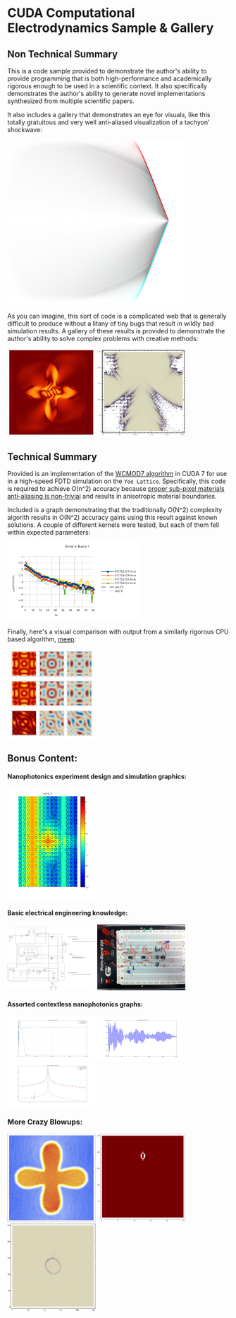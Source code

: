 # CUDA Computational Electrodynamics Sample & Gallery

## Non Technical Summary

This is a code sample provided to demonstrate the author's ability to provide programming that is both high-performance and academically rigorous enough to be used in a scientific context.    It also specifically demonstrates the author's ability to generate novel implementations synthesized from multiple scientific papers.

It also includes a gallery that demonstrates an eye for visuals, like this totally gratuitous and very well anti-aliased visualization of a tachyon' shockwave:

<img src="misc/tachyon.png" alt="tachyon" width="400"/>
 
As you can imagine, this sort of code is a complicated web that is generally difficult to produce without a litany of tiny bugs that result in wildly bad simulation results.  A gallery of these results is provided to demonstrate the author's ability to solve complex problems with creative methods:

<img src="blowups/blowup17.png" alt="blowup17" width="200"/>
<img src="blowups/blowup5.png" alt="blowup5" width="200"/>

## Technical Summary
Provided is an implementation of the [WCMOD7 algorithm](http://www.sciencedirect.com/science/article/pii/S0021999107002227) in CUDA 7 for use in a high-speed FDTD simulation on the `Yee Lattice`.  Specifically, this code is required to achieve O(n^2) accuracy because [proper sub-pixel materials anti-aliasing is non-trivial](https://dspace.mit.edu/handle/1721.1/49474) and results in anisotropic material boundaries.

Included is a graph demonstrating that the traditionally O(N\^2) complexity algorith results in O(N\^2) accuracy gains using this result against known solutions.  A couple of different kernels were tested, but each of them fell within expected parameters:

<img src="gallery/graphs.png" alt="gooderror" width="300"/>

Finally, here's a visual comparison with output from a similarly rigorous CPU based algorithm, [meep](https://meep.readthedocs.io/en/latest/):

<img src="gallery/comparison2.png" alt="comparison" width="200"/>

## Bonus Content:

#### Nanophotonics experiment design and simulation graphics:

<img src="misc/ez1.png" alt="vis1" width="200"/>

#### Basic electrical engineering knowledge:

<img src="misc/servo-mk-1.png" alt="servo1" width="200"/>
<img src="misc/photo.JPG" alt="servo2" width="200"/>

#### Assorted contextless nanophotonics graphs:

<img src="misc/pdexample.png" alt="graph1" width="200"/>
<img src="misc/fieldmagout.png" alt="graph2" width="200"/>
<img src="misc/spectraoffres.png" alt="vis1" width="200"/>

### More Crazy Blowups:

<img src="blowups/blowup16.png" alt="blowup16" width="200"/>
<img src="blowups/blowup10.png" alt="blowup10" width="200"/>
<img src="blowups/blowup13.png" alt="blowup13" width="200"/>